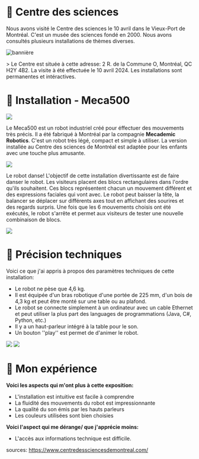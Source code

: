 # 🤖 Centre des sciences
Nous avons visité le Centre des sciences le 10 avril dans le Vieux-Port de Montréal. C'est un musée des sciences fondé en 2000. Nous avons consultés plusieurs installations de thèmes diverses.  
 
![bannière](https://github.com/tighzanour/H24_V11_inspiration_TIGHZA/blob/main/centre_des_sciences/medias/banni%C3%A8re.png)

­­> Le Centre est située à cette adresse: 2 R. de la Commune O, Montréal, QC H2Y 4B2. La visite à été effectuée le 10 avril 2024. Les installations sont permanentes et intéractives.

# 🤖 Installation - Meca500

![](https://github.com/tighzanour/H24_V11_inspiration_TIGHZA/blob/main/centre_des_sciences/medias/g%C3%A9n%C3%A9ral.jpg)

Le Meca500 est un robot industriel créé pour éffectuer des mouvements très précis. Il a été fabriqué à Montréal par la compagnie **Mecademic Robotics**. C'est un robot très légé, compact et simple à utiliser. La version installée au Centre des sciences de Montréal est adaptée pour les enfants avec une touche plus amusante.
  
![](https://github.com/tighzanour/H24_V11_inspiration_TIGHZA/blob/main/centre_des_sciences/medias/c%C3%B4t%C3%A9.jpg)

Le robot danse! L'objectif de cette installation divertissante est de faire danser le robot. Les visiteurs placent des blocs rectangulaires dans l'ordre qu'ils souhaitent. Ces blocs représentent chacun un mouvement différent et des expressions faciales qui vont avec. Le robot peut baisser la tête, la balancer se déplacer sur différents axes tout en affichant des sourires et des regards surpris. Une fois que les 6 mouvements choisis ont été exécutés, le robot s'arrête et permet aux visiteurs de tester une nouvelle combinaison de blocs.   
  
![](https://github.com/tighzanour/H24_V11_inspiration_TIGHZA/blob/main/centre_des_sciences/medias/blocs_2.jpg)

# 🤖 Précision techniques
Voici ce que j'ai appris à propos des paramètres techniques de cette installation: 
- Le robot ne pèse que 4,6 kg.
- Il est équipée d'un bras robotique d'une portée de 225 mm, d'un bois de 4,3 kg et peut être monté sur une table ou au plafond.
- Le robot se connecte simplement à un ordinateur avec un cable Ethernet et peut utiliser la plus part des languages de programmations (Java, C#, Python, etc.)
- Il y a un haut-parleur intégré à la table pour le son.
- Un bouton ''play'' est permet de d'animer le robot.

![](https://github.com/tighzanour/H24_V11_inspiration_TIGHZA/blob/main/centre_des_sciences/medias/haut_parleur.jpg)
![](https://github.com/tighzanour/H24_V11_inspiration_TIGHZA/blob/main/centre_des_sciences/medias/bouton_play.jpg)

# 🤖 Mon expérience  
**Voici les aspects qui m'ont plus à cette exposition:**
- L'installation est intuitive est facile à comprendre
- La fluidité des mouvements du robot est impressionnante
- La qualité du son émis par les hauts parleurs
- Les couleurs utilisées sont bien choisies
  
**Voici l'aspect qui me dérange/ que j'apprécie moins:**
- L'accès aux informations technique est difficile. 

sources: https://www.centredessciencesdemontreal.com/
